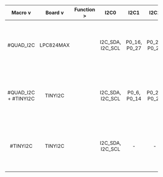 |Macro v |Board v |Function > |I2C0 |I2C1 |I2C2 |I2C3 |SPI |GPIO0[0..7] |GPIO1[0..7] |
|:--:|:--:|:--:|:--:|:--:|:--:|:--:|:--:|:--:|:--:|
|#QUAD_I2C |LPC824MAX  ||I2C_SDA, I2C_SCL |P0_16, P0_27 |P0_26, P0_25 |P0_24, P0_15 | -                     |P0_19, P0_12, P0_18, P0_28, P0_16, P0_17, P0_13, P0_27 | - |
|#QUAD_I2C + #TINYI2C |TINYI2C ||I2C_SDA, I2C_SCL |P0_6, P0_14  |P0_23, P0_22 |P0_21, P0_20 |P0_6, P0_7, P0_13, P0_1 |P0_17, P0_18, P0_19, P0_20, P0_21, P0_22, P0_23, P0_14 | - |
|#TINYI2C |TINYI2C ||I2C_SDA, I2C_SCL | - | - | - | - |P0_17, P0_18, P0_19, P0_20, P0_21, P0_22, P0_23, P0_14 |P0_15, P0_24, P0_25, P0_26, P0_27, P0_16, P0_28, P0_12|
